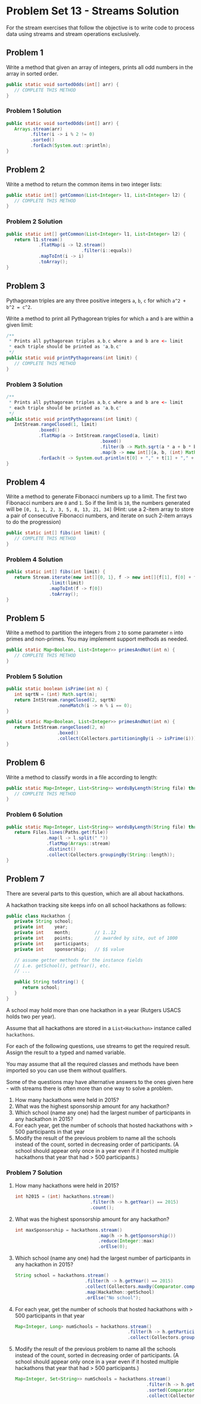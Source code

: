 # Problem Set 13 - Streams Solution

For the stream exercises that follow the objective is to write code to process data using streams and stream operations exclusively.

## Problem 1

Write a method that given an array of integers, prints all odd numbers in the array in sorted order.

```java
public static void sortedOdds(int[] arr) {
   // COMPLETE THIS METHOD
}
```

### Problem 1 Solution

```java
public static void sortedOdds(int[] arr) {
   Arrays.stream(arr)
         .filter(i -> i % 2 != 0)
         .sorted()
         .forEach(System.out::println);
}
```

## Problem 2

Write a method to return the common items in two integer lists:

```java
public static int[] getCommon(List<Integer> l1, List<Integer> l2) {
   // COMPLETE THIS METHOD
}
```

### Problem 2 Solution

```java
public static int[] getCommon(List<Integer> l1, List<Integer> l2) {
   return l1.stream()
            .flatMap(i -> l2.stream()
                            .filter(i::equals))
            .mapToInt(i -> i)
            .toArray();
}
```

## Problem 3

Pythagorean triples are any three positive integers `a`, `b`, `c` for which `a^2 + b^2 = c^2`.

Write a method to print all Pythagorean triples for which `a` and `b` are within a given limit:

```java
/**
 * Prints all pythagorean triples a,b,c where a and b are <= limit
 * each triple should be printed as "a,b,c"
 */
public static void printPythagoreans(int limit) {
   // COMPLETE THIS METHOD
}
```

### Problem 3 Solution

```java
/**
 * Prints all pythagorean triples a,b,c where a and b are <= limit
 * each triple should be printed as "a,b,c"
 */
public static void printPythagoreans(int limit) {
   IntStream.rangeClosed(1, limit)
            .boxed()
            .flatMap(a -> IntStream.rangeClosed(a, limit)
                                   .boxed()
                                   .filter(b -> Math.sqrt(a * a + b * b) % 1 == 0)
                                   .map(b -> new int[]{a, b, (int) Math.sqrt(a * a + b * b)}))
            .forEach(t -> System.out.println(t[0] + "," + t[1] + "," + t[2]));
}
```

## Problem 4

Write a method to generate Fibonacci numbers up to a limit. The first two Fibonacci numbers are `0` and `1`. So if the limit is `10`, the numbers generated will be `[0, 1, 1, 2, 3, 5, 8, 13, 21, 34]` (Hint: use a 2-item array to store a pair of consecutive Fibonacci numbers, and iterate on such 2-item arrays to do the progression)

```java
public static int[] fibs(int limit) {
   // COMPLETE THIS METHOD
}
```

### Problem 4 Solution

```java
public static int[] fibs(int limit) {
   return Stream.iterate(new int[]{0, 1}, f -> new int[]{f[1], f[0] + f[1]})
                .limit(limit)
                .mapToInt(f -> f[0])
                .toArray();
}
```

## Problem 5

Write a method to partition the integers from `2` to some parameter `n` into primes and non-primes. You may implement support methods as needed.

```java
public static Map<Boolean, List<Integer>> primesAndNot(int n) {
   // COMPLETE THIS METHOD
}
```

### Problem 5 Solution

```java
public static boolean isPrime(int n) {
   int sqrtN = (int) Math.sqrt(n);
   return IntStream.rangeClosed(2, sqrtN)
                   .noneMatch(i -> n % i == 0);
}

public static Map<Boolean, List<Integer>> primesAndNot(int n) {
   return IntStream.rangeClosed(2, n)
                   .boxed()
                   .collect(Collectors.partitioningBy(i -> isPrime(i)));
}
```

## Problem 6

Write a method to classify words in a file according to length:

```java
public static Map<Integer, List<String>> wordsByLength(String file) throws IOException {
   // COMPLETE THIS METHOD
}
```

### Problem 6 Solution

```java
public static Map<Integer, List<String>> wordsByLength(String file) throws IOException {
   return Files.lines(Paths.get(file))
               .map(l -> l.split(" "))
               .flatMap(Arrays::stream)
               .distinct()
               .collect(Collectors.groupingBy(String::length));
}
```

## Problem 7

There are several parts to this question, which are all about hackathons.

A hackathon tracking site keeps info on all school hackathons as follows:

```java
public class Hackathon {
   private String school;
   private int    year;
   private int    month;         // 1..12
   private int    points;        // awarded by site, out of 1000
   private int    participants;
   private int    sponsorship;   // $$ value

   // assume getter methods for the instance fields
   // i.e. getSchool(), getYear(), etc.
   // ...

   public String toString() {
      return school;
   }
}
```

A school may hold more than one hackathon in a year (Rutgers USACS holds two per year).

Assume that all hackathons are stored in a `List<Hackathon>` instance called `hackathons`.

For each of the following questions, use streams to get the required result. Assign the result to a typed and named variable.

You may assume that all the required classes and methods have been imported so you can use them without qualifiers.

Some of the questions may have alternative answers to the ones given here - with streams there is often more than one way to solve a problem.

1. How many hackathons were held in 2015?
2. What was the highest sponsorship amount for any hackathon?
3. Which school (name any one) had the largest number of participants in any hackathon in 2015?
4. For each year, get the number of schools that hosted hackathons with > 500 participants in that year
5. Modify the result of the previous problem to name all the schools instead of the count, sorted in decreasing order of participants. (A school should appear only once in a year even if it hosted multiple hackathons that year that had > 500 participants.)

### Problem 7 Solution

1. How many hackathons were held in 2015?

   ```java
   int h2015 = (int) hackathons.stream()
                               .filter(h -> h.getYear() == 2015)
                               .count();
   ```

2. What was the highest sponsorship amount for any hackathon?

   ```java
   int maxSponsorship = hackathons.stream()
                                  .map(h -> h.getSponsorship())
                                  .reduce(Integer::max)
                                  .orElse(0);
   ```

3. Which school (name any one) had the largest number of participants in any hackathon in 2015?

   ```java
   String school = hackathons.stream()
                             .filter(h -> h.getYear() == 2015)
                             .collect(Collectors.maxBy(Comparator.comparing(Hackathon::getParticipants)))
                             .map(Hackathon::getSchool)
                             .orElse("No school");
   ```

4. For each year, get the number of schools that hosted hackathons with > 500 participants in that year

   ```java
   Map<Integer, Long> numSchools = hackathons.stream()
                                             .filter(h -> h.getParticipants() > 500)
                                             .collect(Collectors.groupingBy(Hackathon::getYear, Collectors.counting()));
   ```

5. Modify the result of the previous problem to name all the schools instead of the count, sorted in decreasing order of participants. (A school should appear only once in a year even if it hosted multiple hackathons that year that had > 500 participants.)

   ```java
   Map<Integer, Set<String>> numSchools = hackathons.stream()
                                                    .filter(h -> h.getParticipants() > 500)
                                                    .sorted(Comparator.comparing(Hackathon::getParticipants).reversed())
                                                    .collect(Collectors.groupingBy(Hackathon::getYear,
                                                                                   Collectors.mapping(Hackathon::getSchool,
                                                                                                      Collectors.toSet())));
   ```
